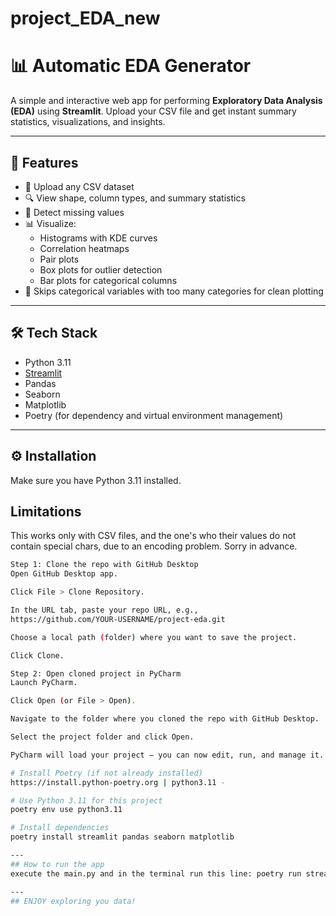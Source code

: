 # project_EDA_new
# 📊 Automatic EDA Generator

A simple and interactive web app for performing **Exploratory Data Analysis (EDA)** using **Streamlit**. Upload your CSV file and get instant summary statistics, visualizations, and insights.

---

## 🚀 Features

- 📁 Upload any CSV dataset
- 🔍 View shape, column types, and summary statistics
- 🧼 Detect missing values
- 📊 Visualize:
  - Histograms with KDE curves
  - Correlation heatmaps
  - Pair plots
  - Box plots for outlier detection
  - Bar plots for categorical columns
- 🚫 Skips categorical variables with too many categories for clean plotting

---

## 🛠️ Tech Stack

- Python 3.11
- [Streamlit](https://streamlit.io/)
- Pandas
- Seaborn
- Matplotlib
- Poetry (for dependency and virtual environment management)

---

## ⚙️ Installation

Make sure you have Python 3.11 installed.

## Limitations

This works only with CSV files, and the one's who their values do not contain special chars,
due to an encoding problem. Sorry in advance.

```bash
Step 1: Clone the repo with GitHub Desktop
Open GitHub Desktop app.

Click File > Clone Repository.

In the URL tab, paste your repo URL, e.g.,
https://github.com/YOUR-USERNAME/project-eda.git

Choose a local path (folder) where you want to save the project.

Click Clone.

Step 2: Open cloned project in PyCharm
Launch PyCharm.

Click Open (or File > Open).

Navigate to the folder where you cloned the repo with GitHub Desktop.

Select the project folder and click Open.

PyCharm will load your project — you can now edit, run, and manage it.

# Install Poetry (if not already installed)
https://install.python-poetry.org | python3.11 -

# Use Python 3.11 for this project
poetry env use python3.11

# Install dependencies
poetry install streamlit pandas seaborn matplotlib

---
## How to run the app
execute the main.py and in the terminal run this line: poetry run streamlit run app.py

---
## ENJOY exploring you data!
